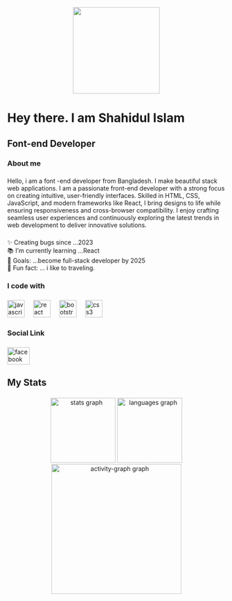 <div align="center">
  <img height="200" src="https://i.ibb.co.com/ykx3P4f/banner1.png"  />
</div>

###

<h1 align="left">Hey there.  I am Shahidul Islam</h1>

###

<h2 align="left">Font-end Developer</h2>

###

<h3 align="left">About me</h3>

###

<p align="left">Hello, i am a font -end developer from Bangladesh. I make beautiful stack web applications. I am a passionate front-end developer with a strong focus on creating intuitive, user-friendly interfaces. Skilled in HTML, CSS, JavaScript, and modern frameworks like React, I bring designs to life while ensuring responsiveness and cross-browser compatibility. I enjoy crafting seamless user experiences and continuously exploring the latest trends in web development to deliver innovative solutions.</p>

###

<p align="left">✨ Creating bugs since ...2023<br>📚 I'm currently learning ...React<br>🎯 Goals: ...become full-stack developer by 2025<br>🎲 Fun fact: ... i like to traveling.</p>

###

<h3 align="left">I code with</h3>

###

<div align="left">
  <img src="https://cdn.jsdelivr.net/gh/devicons/devicon/icons/javascript/javascript-original.svg" height="40" alt="javascript logo"  />
  <img width="12" />
  <img src="https://cdn.jsdelivr.net/gh/devicons/devicon/icons/react/react-original.svg" height="40" alt="react logo"  />
  <img width="12" />
  <img src="https://cdn.jsdelivr.net/gh/devicons/devicon/icons/bootstrap/bootstrap-original.svg" height="40" alt="bootstrap logo"  />
  <img width="12" />
  <img src="https://cdn.jsdelivr.net/gh/devicons/devicon/icons/css3/css3-original.svg" height="40" alt="css3 logo"  />
</div>

###

<h3 align="left">Social Link</h3>

###

<div align="left">
  <a href="https://www.facebook.com/" target="_blank">
    <img src="https://raw.githubusercontent.com/maurodesouza/profile-readme-generator/master/src/assets/icons/social/facebook/default.svg" width="52" height="40" alt="facebook logo"  />
  </a>
</div>

###

<h2 align="left">My Stats</h2>

###

<div align="center">
  <img src="https://github-readme-stats.vercel.app/api?username=shahidulshohid&hide_title=false&hide_rank=false&show_icons=true&include_all_commits=true&count_private=true&disable_animations=false&theme=dracula&locale=en&hide_border=false&order=1" height="150" alt="stats graph"  />
  <img src="https://github-readme-stats.vercel.app/api/top-langs?username=shahidulshohid&locale=en&hide_title=false&layout=compact&card_width=320&langs_count=5&theme=dracula&hide_border=false&order=2" height="150" alt="languages graph"  />
  <img src="https://github-readme-activity-graph.vercel.app/graph?username=shahidulshohid&radius=16&theme=react&area=true&order=5" height="300" alt="activity-graph graph"  />
</div>

###
